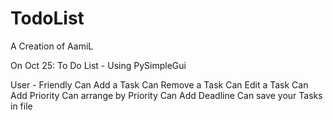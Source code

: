 # TodoList

A Creation of AamiL

On Oct 25:
  To Do List - Using PySimpleGui
  
  User - Friendly
  Can Add a Task
  Can Remove a Task
  Can Edit a Task
  Can Add Priority
  Can arrange by Priority
  Can Add Deadline
  Can save your Tasks in file
  
